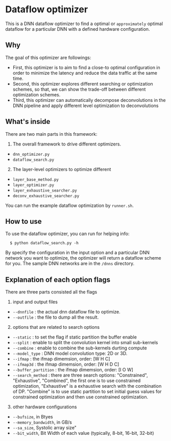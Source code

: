 # Dataflow optimizer

This is a DNN dataflow optimizer to find a optimal or `approximately` optimal
dataflow for a particular DNN with a defined hardware configuration.

## Why

The goal of this optimizer are followings:

* First, this optimizer is to aim to find a close-to optimal configuration in
  order to minimize the latency and reduce the data traffic at the same time.
* Second, this optimizer explores different searching or optimization schemes,
  so that, we can show the trade-off between different optimization schemes.
* Third, this optimizer can automatically decompose deconvolutions in the
  DNN pipeline and apply different level optimization to deconvolutions

## What's inside

There are two main parts in this framework:
1. The overall framework to drive different optimizers.

* `dnn_optimizer.py`
* `dataflow_search.py`

2. The layer-level optimizers to optimize different

* `layer_base_method.py`
* `layer_optimizer.py`
* `layer_exhaustive_searcher.py`
* `deconv_exhaustive_searcher.py`

You can run the example dataflow optimization by `runner.sh`.

## How to use

To use the dataflow optimizer, you can run for helping info:

```
  $ python dataflow_search.py -h
```

By specify the configuration in the input option and a particular DNN network
you want to optimize, the optimizer will return a dataflow scheme for you. The
sample DNN networks are in the `/dnns` directory.


## Explanation of each option flags

There are three parts consisted all the flags

1. input and output files
  * `--dnnfile` : the actual dnn dataflow file to optimize.
  * `--outfile` : the file to dump all the result.

2. options that are related to search options
  * `--static` :  to set the flag if static partition the buffer enable
  * `--split` : enable to split the convolution kernel into small sub-kernels
  * `--combine` : enable to combine the sub-kernels durting compute
  * `--model_type` : DNN model convolution type: 2D or 3D.
  * `--ifmap` : the ifmap dimemsion, order: [W H C]
  * `--ifmap3d` : the ifmap dimemsion, order: [W H D C]
  * `--buffer_partition` : the ifmap dimemsion, order: [I O W]
  * `--search_method` : there are three search options: "Constrained",
     "Exhaustive", "Combined", the first one is to use constrained optimization,
     "Exhaustive" is a exhaustive search with the combination of DP.
     "Combine" is to use static partition to set initial guess values for 
     constrained optimization and then use constrained optimization.

3. other hardware configurations
  * `--bufsize`, in Btyes
  * `--memory_bandwidth`, in GB/s
  * `--sa_size`, Systolic array size"
  * `--bit_width`, Bit Width of each value (typically, 8-bit, 16-bit, 32-bit)
